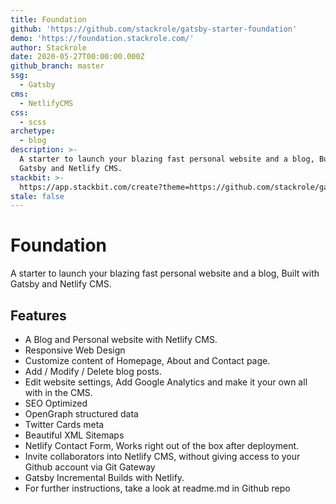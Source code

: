 ```yaml
---
title: Foundation
github: 'https://github.com/stackrole/gatsby-starter-foundation'
demo: 'https://foundation.stackrole.com/'
author: Stackrole
date: 2020-05-27T00:00:00.000Z
github_branch: master
ssg:
  - Gatsby
cms:
  - NetlifyCMS
css:
  - scss
archetype:
  - blog
description: >-
  A starter to launch your blazing fast personal website and a blog, Built with
  Gatsby and Netlify CMS.
stackbit: >-
  https://app.stackbit.com/create?theme=https://github.com/stackrole/gatsby-starter-foundation&ssg=gatsby&cms=netlifycms
stale: false
---
```


# Foundation
A starter to launch your blazing fast personal website and a blog, Built with Gatsby and Netlify CMS.

## Features
- A Blog and Personal website with Netlify CMS.
- Responsive Web Design
- Customize content of Homepage, About and Contact page.
- Add / Modify / Delete blog posts.
- Edit website settings, Add Google Analytics and make it your own all with in the CMS.
- SEO Optimized
- OpenGraph structured data
- Twitter Cards meta
- Beautiful XML Sitemaps
- Netlify Contact Form, Works right out of the box after deployment.
- Invite collaborators into Netlify CMS, without giving access to your Github account via Git Gateway
- Gatsby Incremental Builds with Netlify.
- For further instructions, take a look at readme.md in Github repo
